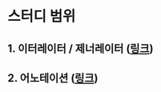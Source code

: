# 스터디 범위
## 1. 이터레이터 / 제너레이터 ([링크](https://emjayahn.github.io/2019/07/15/iterator-generator/))
## 2. 어노테이션 ([링크](https://young0378.tistory.com/32))

